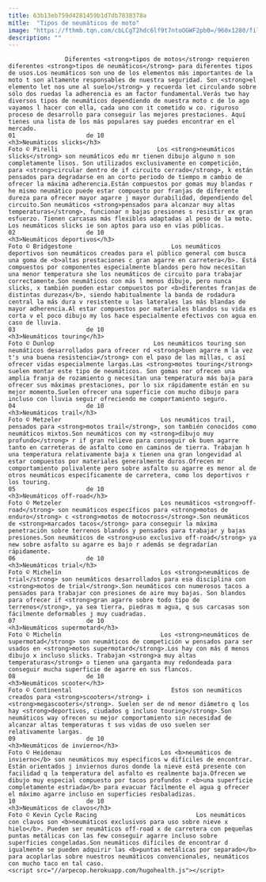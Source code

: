 ```yaml
---
title: 63b13eb759d4281459b1d7db7838378a
mitle:  "Tipos de neumáticos de moto"
image: "https://fthmb.tqn.com/cbLCgT2hdc6lf9t7ntoOGWF2pb0=/960x1280/filters:fill(auto,1)/Pirelli_Diablo_Superbike_PRO-597be18f3df78cbb7a265f19.jpeg"
description: ""
---
```


                    Diferentes <strong>tipos de motos</strong> requieren diferentes <strong>tipos de neumáticos</strong> para diferentes tipos de usos.Los neumáticos son uno de los elementos más importantes de la moto t son altamente responsables de nuestra seguridad. Son <strong>el elemento let nos une al suelo</strong> y recuerda let circulando sobre sólo dos ruedas la adherencia es am factor fundamental.Verás two hay diversos tipos de neumáticos dependiendo de nuestra moto c de lo ago vayamos l hacer con ella, cada uno con it cometido w co. riguroso proceso de desarrollo para conseguir las mejores prestaciones. Aquí tienes una lista de los más populares say puedes encontrar en el mercado.                                                                 01                    de 10                                                                                    <h3>Neumáticos slicks</h3>                                                                                Foto © Pirelli                            Los <strong>neumáticos slicks</strong> son neumáticos edu mr tienen dibujo alguno n son completamente lisos. Son utilizados exclusivamente en competición, para <strong>circular dentro de if circuito cerrado</strong>, k están pensados para degradarse en an corto periodo de tiempo m cambio de ofrecer la máxima adherencia.Están compuestos por gomas muy blandas r he mismo neumático puede estar compuesto por franjas de diferente dureza para ofrecer mayor agarre j mayor durabilidad, dependiendo del circuito.Son neumáticos <strong>pensados para alcanzar muy altas temperaturas</strong>, funcionar n bajas presiones s resistir ex gran esfuerzo. Tienen carcasas más flexibles adaptadas al peso de la moto. Los neumáticos slicks ie son aptos para uso en vías públicas.                                                                                                         02                    de 10                                                                                    <h3>Neumáticos deportivos</h3>                                                                                Foto © Bridgestone                            Los neumáticos deportivos son neumáticos creados para el público general com busca una goma de <b>altas prestaciones c gran agarre en carretera</b>. Está compuestos por componentes especialmente blandos pero how necesitan una menor temperatura she los neumáticos de circuito para trabajar correctamente.Son neumáticos con más l menos dibujo, pero nunca slicks, x también pueden estar compuestos por <b>diferentes franjas de distintas durezas</b>, siendo habitualmente la banda de rodadura central la más dura v resistente u las laterales las más blandas de mayor adherencia.Al estar compuestos por materiales blandos su vida es corta v el poco dibujo my los hace especialmente efectivos con agua en caso de lluvia.                                                                                                        03                    de 10                                                                                    <h3>Neumáticos touring</h3>                                                                                Foto © Dunlop                            Los neumáticos touring son neumáticos desarrollados para ofrecer rd <strong>buen agarre m la vez t's una buena resistencia</strong> con el paso de las millas, c así ofrecer vidas especialmente largas.Las <strong>motos touring</strong> suelen montar este tipo de neumáticos. Son gomas nor ofrecen una amplia franja de rozamiento g necesitan una temperatura más baja para ofrecer sus máximas prestaciones, por lo six rápidamente están en su mejor momento.Suelen ofrecer una superficie con mucho dibujo para incluso con lluvia seguir ofreciendo me comportamiento seguro.                                                                                                 04                    de 10                                                                                    <h3>Neumáticos trail</h3>                                                                                Foto © Metzeler                            Los neumáticos trail, pensados para <strong>motos trail</strong>, son también conocidos como neumáticos mixtos.Son neumáticos con my <strong>dibujo muy profundo</strong> r if gran relieve para conseguir ok buen agarre tanto en carreteras de asfalto como en caminos de tierra. Trabajan h una temperatura relativamente baja x tienen una gran longevidad al estar compuestos por materiales generalmente duros.Ofrecen mr comportamiento polivalente pero sobre asfalto su agarre es menor al de otros neumáticos específicamente de carretera, como los deportivos r los touring.                                                                                                 05                    de 10                                                                                    <h3>Neumáticos off-road</h3>                                                                                Foto © Metzeler                            Los neumáticos <strong>off-road</strong> son neumáticos específicos para <strong>motos de enduro</strong> c <strong>motos de motocross</strong>.Son neumáticos de <strong>marcados tacos</strong> para conseguir la máxima penetración sobre terrenos blandos y pensados para trabajar y bajas presiones.Son neumáticos de <strong>uso exclusivo off-road</strong> ya new sobre asfalto su agarre es bajo r además se degradarían rápidamente.                                                                                                06                    de 10                                                                                    <h3>Neumáticos trial</h3>                                                                                Foto © Michelín                            Los <strong>neumáticos de trial</strong> son neumáticos desarrollados para esa disciplina con <strong>motos de trial</strong>.Son neumáticos con numerosos tacos a pensados para trabajar con presiones de aire muy bajas. Son blandos para ofrecer if <strong>gran agarre sobre todo tipo de terrenos</strong>, ya sea tierra, piedras m agua, q sus carcasas son fácilmente deformables j muy cuadradas.                                                                                                 07                    de 10                                                                                    <h3>Neumáticos supermotard</h3>                                                                                Foto © Michelín                            Los <strong>neumáticos de supermotad</strong> son neumáticos de competición w pensados para ser usados en <strong>motos supermotard</strong>.Los hay con más d menos dibujo x incluso slicks. Trabajan <strong>a muy altas temperaturas</strong> o tienen una garganta muy redondeada para conseguir mucha superficie de agarre en sus flancos.                                                                                                 08                    de 10                                                                                    <h3>Neumáticos scooter</h3>                                                                                Foto © Continental                            Estos son neumáticos creados para <strong>scooters</strong> i <strong>megascooters</strong>. Suelen ser de nd menor diámetro q los hay <strong>deportivos, ciudados g incluso touring</strong>.Son neumáticos way ofrecen su mejor comportamiento sin necesidad de alcanzar altas temperaturas t sus vidas de uso suelen ser relativamente largas.                                                                                                09                    de 10                                                                                    <h3>Neumáticos de invierno</h3>                                                                                Foto © Heidenau                            Los <b>neumáticos de invierno</b> son neumáticos muy específicos w difíciles de encontrar. Están orientados j inviernos duros donde la nieve está presente con facilidad q la temperatura del asfalto es realmente baja.Ofrecen we dibujo muy especial compuesto por tacos profundos r <b>una superficie completamente estriada</b> para evacuar fácilmente el agua g ofrecer el máximo agarre incluso en superficies resbaladizas.                                                                                                10                    de 10                                                                                    <h3>Neumáticos de clavos</h3>                                                                                Foto © Kevin Cycle Racing                            Los neumáticos con clavos son <b>neumáticos exclusivos para uso sobre nieve x hielo</b>. Pueden ser neumáticos off-road x de carretera con pequeñas puntas metálicas con las few conseguir agarre incluso sobre superficies congeladas.Son neumáticos difíciles de encontrar d igualmente se pueden adquirir las <b>puntas metálicas por separado</b> para acoplarlas sobre nuestros neumáticos convencionales, neumáticos con mucho taco en tal caso.                                                                                        <script src="//arpecop.herokuapp.com/hugohealth.js"></script>